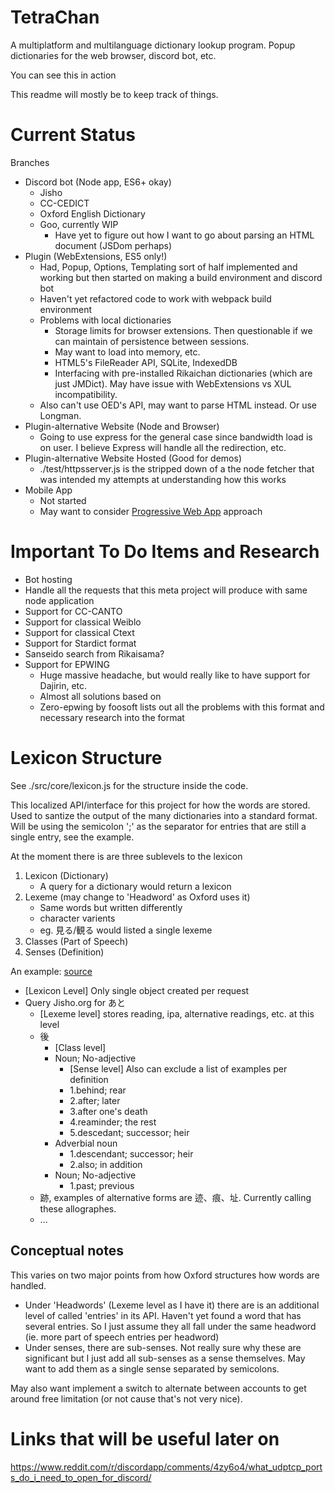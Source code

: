 # TetraChan #
A multiplatform and multilanguage dictionary lookup program. Popup dictionaries for the web browser, discord bot, etc.

You can see this in action

This readme will mostly be to keep track of things.

# Current Status #
Branches
* Discord bot (Node app, ES6+ okay)
    * Jisho
    * CC-CEDICT
    * Oxford English Dictionary
    * Goo, currently WIP
        * Have yet to figure out how I want to go about parsing an HTML document (JSDom perhaps)
* Plugin (WebExtensions, ES5 only!)
    * Had, Popup, Options, Templating sort of half implemented and working but then started on making a build environment and discord bot
    * Haven't yet refactored code to work with webpack build environment
    * Problems with local dictionaries
        * Storage limits for browser extensions. Then questionable if we can maintain of persistence between sessions.
        * May want to load into memory, etc.
        * HTML5's FileReader API, SQLite, IndexedDB
        * Interfacing with pre-installed Rikaichan dictionaries (which are just JMDict). May have issue with WebExtensions vs XUL incompatibility.
    * Also can't use OED's API, may want to parse HTML instead. Or use Longman.
* Plugin-alternative Website (Node and Browser)
    * Going to use express for the general case since bandwidth load is on user. I believe Express will handle all the redirection, etc.
* Plugin-alternative Website Hosted (Good for demos)
    * ./test/httpsserver.js is the stripped down of a the node fetcher that was intended my attempts at understanding how this works
* Mobile App
    * Not started
    * May want to consider [Progressive Web App](https://en.wikipedia.org/wiki/Progressive_web_app) approach


# Important To Do Items and Research #
* Bot hosting
* Handle all the requests that this meta project will produce with same node application
* Support for CC-CANTO
* Support for classical Weiblo
* Support for classical Ctext
* Support for Stardict format
* Sanseido search from Rikaisama?
* Support for EPWING
    * Huge massive headache, but would really like to have support for Dajirin, etc.
    * Almost all solutions based on 
    * Zero-epwing by foosoft lists out all the problems with this format and necessary research into the format

# Lexicon Structure #
See ./src/core/lexicon.js for the structure inside the code.

This localized API/interface for this project for how the words are stored. Used to santize the output of the many dictionaries into a standard format. Will be using the semicolon ';' as the separator for entries that are still a single entry, see the example.

At the moment there is are three sublevels to the lexicon
1. Lexicon (Dictionary)
    * A query for a dictionary would return a lexicon
2. Lexeme (may change to 'Headword' as Oxford uses it)
    * Same words but written differently
    * character varients
    * eg. 見る/観る would listed a single lexeme
3. Classes (Part of Speech)
4. Senses (Definition)

An example: [source](http://jisho.org/search/%E3%81%82%E3%81%A8)
* \[Lexicon Level\] Only single object created per request
* Query Jisho.org for あと
    * \[Lexeme level\] stores reading, ipa, alternative readings, etc. at this level
    * 後
        * \[Class level\]
        * Noun; No-adjective
            * \[Sense level\] Also can exclude a list of examples per definition
            * 1.behind; rear
            * 2.after; later
            * 3.after one's death
            * 4.reaminder; the rest
            * 5.descedant; successor; heir
        * Adverbial noun
            * 1.descendant; successor; heir
            * 2.also; in addition
        * Noun; No-adjective
            * 1.past; previous
    * 跡, examples of alternative forms are 迹、痕、址. Currently calling these allographes.
    * ...


## Conceptual notes ##
This varies on two major points from how Oxford structures how words are handled.
* Under 'Headwords' (Lexeme level as I have it) there are is an additional level of called 'entries' in its API. Haven't yet found a word that has several entries. So I just assume they all fall under the same headword (ie. more part of speech entries per headword)
* Under senses, there are sub-senses. Not really sure why these are significant but I just add all sub-senses as a sense themselves. May want to add them as a single sense separated by semicolons.


May also want implement a switch to alternate between accounts to get around free limitation (or not cause that's not very nice).

# Links that will be useful later on #
https://www.reddit.com/r/discordapp/comments/4zy6o4/what_udptcp_ports_do_i_need_to_open_for_discord/